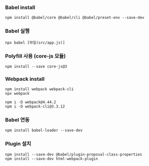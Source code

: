 ### Babel install
```
npm install @babel/core @babel/cli @babel/preset-env --save-dev
```
### Babel 실행
```
npx babel [파일(src/app.js)]
```
### Polyfill 사용 (core-js 모듈)
```
npm install --save core-js@3
```
### Webpack install
```
npm install webpack webpack-cli
npx webpack
```
```
npm i -D webpack@4.44.2
npm i -D webpack-cli@3.3.12
```
### Babel 연동
```
npm install babel-loader --save-dev
```
### Plugin 설치
```
npm install --save-dev @babel/plugin-proposal-class-properties
npm install --save-dev html-webpack-plugin
```
